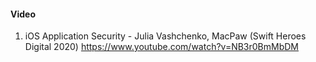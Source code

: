 #### Video
1. iOS Application Security - Julia Vashchenko, MacPaw (Swift Heroes Digital 2020) https://www.youtube.com/watch?v=NB3r0BmMbDM
